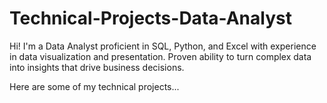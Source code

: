# Technical-Projects-Data-Analyst

Hi! I'm a Data Analyst proficient in SQL, Python, and Excel with experience in data visualization and presentation. Proven ability to turn complex data into insights that drive business decisions. 

Here are some of my technical projects...
